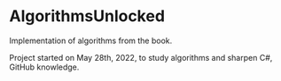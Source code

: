 # AlgorithmsUnlocked
Implementation of algorithms from the book.

Project started on May 28th, 2022, to study algorithms and sharpen C#, GitHub knowledge.
